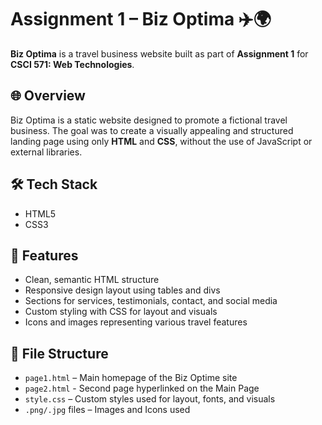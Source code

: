 # Assignment 1 – Biz Optima ✈️🌍

**Biz Optima** is a travel business website built as part of **Assignment 1** for **CSCI 571: Web Technologies**.

## 🌐 Overview

Biz Optima is a static website designed to promote a fictional travel business. The goal was to create a visually appealing and structured landing page using only **HTML** and **CSS**, without the use of JavaScript or external libraries.

## 🛠️ Tech Stack

- HTML5
- CSS3

## 📂 Features

- Clean, semantic HTML structure
- Responsive design layout using tables and divs
- Sections for services, testimonials, contact, and social media
- Custom styling with CSS for layout and visuals
- Icons and images representing various travel features

## 📁 File Structure

- `page1.html` – Main homepage of the Biz Optime site
- `page2.html` - Second page hyperlinked on the Main Page
- `style.css` – Custom styles used for layout, fonts, and visuals
- `.png/.jpg` files – Images and Icons used
